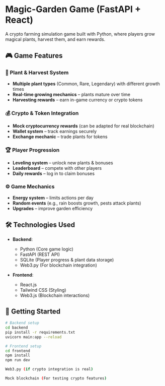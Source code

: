 # Magic-Garden Game (FastAPI + React)
A crypto farming simulation game built with Python, where players grow magical plants, harvest them, and earn rewards.

## 🎮 Game Features

### 🌱 Plant & Harvest System
- **Multiple plant types** (Common, Rare, Legendary) with different growth times
- **Real-time growing mechanics** – plants mature over time
- **Harvesting rewards** – earn in-game currency or crypto tokens

### 💰 Crypto & Token Integration
- **Mock cryptocurrency rewards** (can be adapted for real blockchain)
- **Wallet system** – track earnings securely
- **Exchange mechanic** – trade plants for tokens

### 🏆 Player Progression
- **Leveling system** – unlock new plants & bonuses
- **Leaderboard** – compete with other players
- **Daily rewards** – log in to claim bonuses

### ⚙️ Game Mechanics
- **Energy system** – limits actions per day
- **Random events** (e.g., rain boosts growth, pests attack plants)
- **Upgrades** – improve garden efficiency

## 🛠 Technologies Used
- **Backend**:
  - Python (Core game logic)
  - FastAPI (REST API)
  - SQLite (Player progress & plant data storage)
  - Web3.py (For blockchain integration)

- **Frontend**:
  - React.js
  - Tailwind CSS (Styling)
  - Web3.js (Blockchain interactions)

## 🚀 Getting Started
```bash
# Backend setup
cd backend
pip install -r requirements.txt
uvicorn main:app --reload

# Frontend setup
cd frontend
npm install
npm run dev

Web3.py (if crypto integration is real)

Mock blockchain (For testing crypto features)

